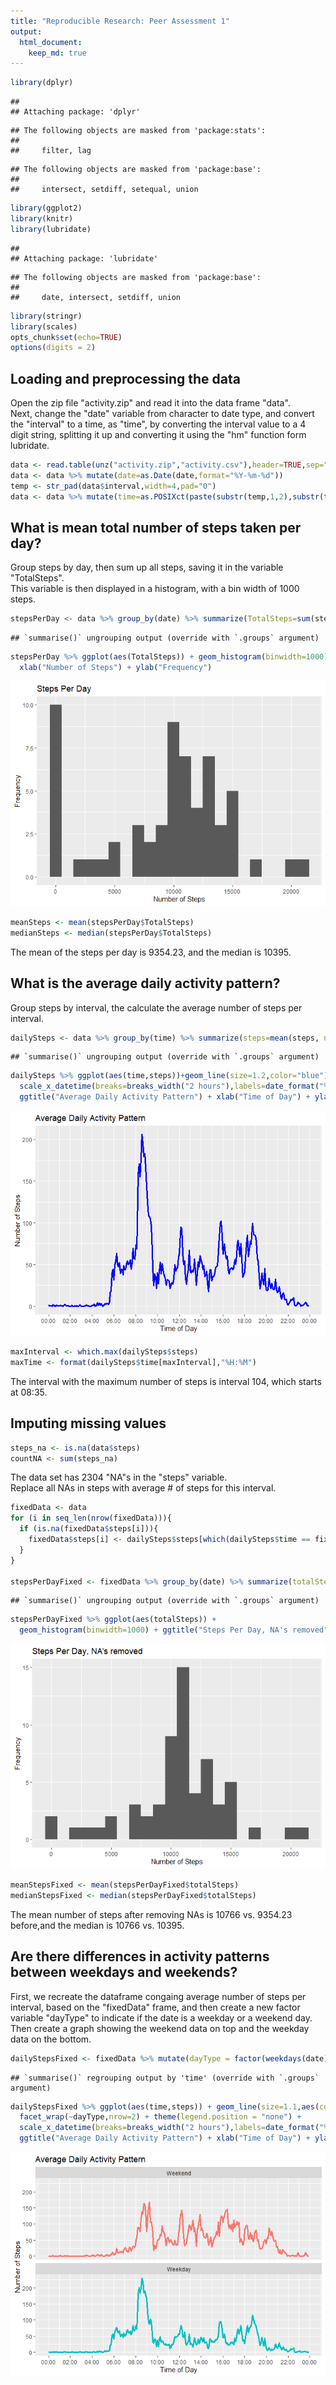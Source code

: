 ```yaml
---
title: "Reproducible Research: Peer Assessment 1"
output: 
  html_document:
    keep_md: true
---
```



```r
library(dplyr)
```

```
## 
## Attaching package: 'dplyr'
```

```
## The following objects are masked from 'package:stats':
## 
##     filter, lag
```

```
## The following objects are masked from 'package:base':
## 
##     intersect, setdiff, setequal, union
```

```r
library(ggplot2)
library(knitr)
library(lubridate)
```

```
## 
## Attaching package: 'lubridate'
```

```
## The following objects are masked from 'package:base':
## 
##     date, intersect, setdiff, union
```

```r
library(stringr)
library(scales)
opts_chunk$set(echo=TRUE)
options(digits = 2)
```

## Loading and preprocessing the data
Open the zip file "activity.zip" and read it into the data frame "data".  
Next, change the "date" variable from character to date type, and convert the "interval" to a time, as "time", by converting the interval value to a 4 digit string, splitting it up and converting it using the "hm" function form lubridate.


```r
data <- read.table(unz("activity.zip","activity.csv"),header=TRUE,sep=",")
data <- data %>% mutate(date=as.Date(date,format="%Y-%m-%d"))
temp <- str_pad(data$interval,width=4,pad="0")
data <- data %>% mutate(time=as.POSIXct(paste(substr(temp,1,2),substr(temp,3,4),sep=":"),format="%H:%M"),tz="America/Chicago")
```

## What is mean total number of steps taken per day?
Group steps by day, then sum up all steps, saving it in the variable "TotalSteps".  
This variable is then displayed in a histogram, with a bin width of 1000 steps.


```r
stepsPerDay <- data %>% group_by(date) %>% summarize(TotalSteps=sum(steps, na.rm=TRUE))
```

```
## `summarise()` ungrouping output (override with `.groups` argument)
```

```r
stepsPerDay %>% ggplot(aes(TotalSteps)) + geom_histogram(binwidth=1000) + ggtitle("Steps Per Day") + 
  xlab("Number of Steps") + ylab("Frequency")
```

![](PA1_template_files/figure-html/StepsPerDay-1.png)<!-- -->

```r
meanSteps <- mean(stepsPerDay$TotalSteps)
medianSteps <- median(stepsPerDay$TotalSteps)
```

The mean of the steps per day is 9354.23, and the median is 10395.

## What is the average daily activity pattern?

Group steps by interval, the calculate the average number of steps per interval.


```r
dailySteps <- data %>% group_by(time) %>% summarize(steps=mean(steps, na.rm=TRUE))
```

```
## `summarise()` ungrouping output (override with `.groups` argument)
```

```r
dailySteps %>% ggplot(aes(time,steps))+geom_line(size=1.2,color="blue") + 
  scale_x_datetime(breaks=breaks_width("2 hours"),labels=date_format("%H:%M",tz="America/Chicago")) +
  ggtitle("Average Daily Activity Pattern") + xlab("Time of Day") + ylab("Number of Steps")
```

![](PA1_template_files/figure-html/dailyaverage-1.png)<!-- -->

```r
maxInterval <- which.max(dailySteps$steps)
maxTime <- format(dailySteps$time[maxInterval],"%H:%M")
```

The interval with the maximum number of steps is interval 104, which starts at 08:35.

## Imputing missing values


```r
steps_na <- is.na(data$steps)
countNA <- sum(steps_na)
```

The data set has 2304 "NA"s in the "steps" variable.  
Replace all NAs in steps with average # of steps for this interval.  

```r
fixedData <- data
for (i in seq_len(nrow(fixedData))){
  if (is.na(fixedData$steps[i])){
    fixedData$steps[i] <- dailySteps$steps[which(dailySteps$time == fixedData$time[i])]
  }
}

stepsPerDayFixed <- fixedData %>% group_by(date) %>% summarize(totalSteps = sum(steps)) 
```

```
## `summarise()` ungrouping output (override with `.groups` argument)
```

```r
stepsPerDayFixed %>% ggplot(aes(totalSteps)) + 
  geom_histogram(binwidth=1000) + ggtitle("Steps Per Day, NA's removed") + xlab("Number of Steps") + ylab("Frequency")
```

![](PA1_template_files/figure-html/impute-1.png)<!-- -->

```r
meanStepsFixed <- mean(stepsPerDayFixed$totalSteps)
medianStepsFixed <- median(stepsPerDayFixed$totalSteps)
```

The mean number of steps after removing NAs is 10766 vs. 9354.23 before,and the median is 10766 vs. 10395.


## Are there differences in activity patterns between weekdays and weekends?

First, we recreate the dataframe congaing average number of steps per interval, based on the "fixedData" frame, and then create a new factor variable "dayType" to indicate if the date is a weekday or a weekend day. Then create a graph showing the weekend data on top and the weekday data on the bottom.


```r
dailyStepsFixed <- fixedData %>% mutate(dayType = factor(weekdays(date) %in% c("Saturday","Sunday"), levels=c(TRUE,FALSE), labels=c("Weekend","Weekday"))) %>% group_by(time,dayType) %>% summarize(steps=mean(steps)) 
```

```
## `summarise()` regrouping output by 'time' (override with `.groups` argument)
```

```r
dailyStepsFixed %>% ggplot(aes(time,steps)) + geom_line(size=1.1,aes(color=dayType)) + 
  facet_wrap(~dayType,nrow=2) + theme(legend.position = "none") +   
  scale_x_datetime(breaks=breaks_width("2 hours"),labels=date_format("%H:%M",tz="America/Chicago")) +
  ggtitle("Average Daily Activity Pattern") + xlab("Time of Day") + ylab("Number of Steps")
```

![](PA1_template_files/figure-html/weekend-1.png)<!-- -->


